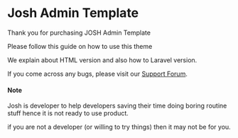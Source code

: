 # Josh Admin Template

Thank you for purchasing JOSH Admin Template

Please follow this guide on how to use this theme

We explain about HTML version and also how to Laravel version.

If you come across any bugs,  please visit our  [Support Forum](https://lorvent.ticksy.com/).



#### Note

Josh is developer to help developers saving their time doing boring routine stuff hence it is not ready to use product.

if you are not a developer \(or willing to try things\) then it may not be for you.



